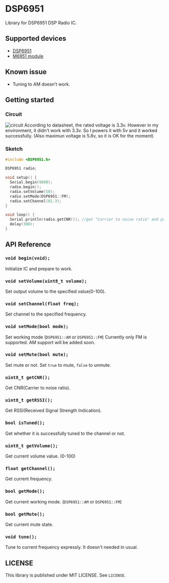 # DSP6951
Library for DSP6951 DSP Radio IC.

## Supported devices
- [DSP6951](http://www.aitendo.com/product/7350)
- [M6951 module](http://www.aitendo.com/product/7011)

## Known issue
- Tuning to AM doesn't work.

## Getting started
### Circuit
![circuit](http://blog.y-modify.org/wp-content/uploads/2017/02/m6951-1.png)
According to datasheet, the rated voltage is 3.3v.
However in my environment, it didn't work with 3.3v.
So I powers it with 5v and it worked successfully. (Also maximun voltage is 5.8v, so it is OK for the moment)

### Sketch
```cpp
#include <DSP6951.h>

DSP6951 radio;

void setup() {
  Serial.begin(9600);
  radio.begin();
  radio.setVolume(50);
  radio.setMode(DSP6951::FM);
  radio.setChannel(81.3);
}

void loop() {
  Serial.println(radio.getCNR()); //get "Carrier to noise ratio" and print it
  delay(300);
}
```

## API Reference
### `void begin(void);`
Initialize IC and prepare to work.

### `void setVolume(uint8_t volume);`
Set output volume to the specified value(0-100).

### `void setChannel(float freq);`
Set channel to the specified frequency.

### `void setMode(bool mode);`
Set working mode (`DSP6951::AM` or `DSP6951::FM`)
Currently only FM is supported. AM support will be added soon.

### `void setMute(bool mute);`
Set mute or not. Set `true` to mute, `false` to unmute.

### `uint8_t getCNR();`
Get CNR(Carrier to noise ratio).

### `uint8_t getRSSI();`
Get RSSI(Received Signal Strength Indication).

### `bool isTuned();`
Get whether it is successfully tuned to the channel or not.

### `uint8_t getVolume();`
Get current volume value. (0-100)

### `float getChannel();`
Get current frequency.

### `bool getMode();`
Get current working mode. (`DSP6951::AM` or `DSP6951::FM`)

### `bool getMute();`
Get current mute state.

### `void tune();`
Tune to current frequency expressly.
It doesn't needed in usual.

## LICENSE
This library is published under MIT LICENSE.
See `LICENSE`.
